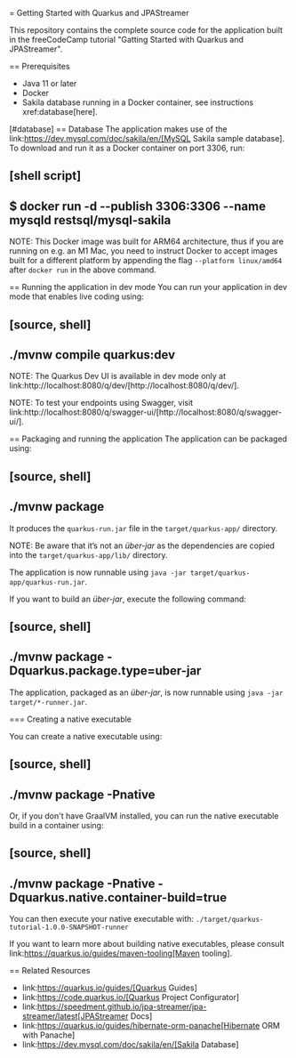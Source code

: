 = Getting Started with Quarkus and JPAStreamer

This repository contains the complete source code for the application built in the freeCodeCamp tutorial "Gatting Started with Quarkus and JPAStreamer".

== Prerequisites
- Java 11 or later
- Docker
- Sakila database running in a Docker container, see instructions xref:database[here].


[#database]
== Database
The application makes use of the link:https://dev.mysql.com/doc/sakila/en/[MySQL Sakila sample database]. To download and run it as a Docker container on port 3306, run: 

[shell script]
----
$ docker run -d --publish 3306:3306 --name mysqld restsql/mysql-sakila
----

NOTE: This Docker image was built for ARM64 architecture, thus if you are running on e.g. an M1 Mac, you need to instruct Docker to accept images built for a different platform by appending the flag `--platform linux/amd64` after `docker run` in the above command. 



== Running the application in dev mode
You can run your application in dev mode that enables live coding using:

[source, shell]
----
./mvnw compile quarkus:dev
----

NOTE: The Quarkus Dev UI is available in dev mode only at link:http://localhost:8080/q/dev/[http://localhost:8080/q/dev/].

NOTE: To test your endpoints using Swagger, visit link:http://localhost:8080/q/swagger-ui/[http://localhost:8080/q/swagger-ui/].

== Packaging and running the application
The application can be packaged using:

[source, shell]
----
./mvnw package
----

It produces the `quarkus-run.jar` file in the `target/quarkus-app/` directory.

NOTE: Be aware that it’s not an _über-jar_ as the dependencies are copied into the `target/quarkus-app/lib/` directory.

The application is now runnable using `java -jar target/quarkus-app/quarkus-run.jar`.

If you want to build an _über-jar_, execute the following command:

[source, shell]
----
./mvnw package -Dquarkus.package.type=uber-jar
----

The application, packaged as an _über-jar_, is now runnable using `java -jar target/*-runner.jar`.

=== Creating a native executable

You can create a native executable using: 

[source, shell]
----
./mvnw package -Pnative
----

Or, if you don't have GraalVM installed, you can run the native executable build in a container using: 

[source, shell]
----
./mvnw package -Pnative -Dquarkus.native.container-build=true
----

You can then execute your native executable with: `./target/quarkus-tutorial-1.0.0-SNAPSHOT-runner`

If you want to learn more about building native executables, please consult link:https://quarkus.io/guides/maven-tooling[Maven tooling].



== Related Resources
- link:https://quarkus.io/guides/[Quarkus Guides]
- link:https://code.quarkus.io/[Quarkus Project Configurator]
- link:https://speedment.github.io/jpa-streamer/jpa-streamer/latest[JPAStreamer Docs]
- link:https://quarkus.io/guides/hibernate-orm-panache[Hibernate ORM with Panache] 
- link:https://dev.mysql.com/doc/sakila/en/[Sakila Database] 


